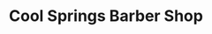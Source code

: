---
title: "Cool Springs Barber Shop"
url: /plymouth/cool-springs-barber-shop/
shop: hairdresser
---